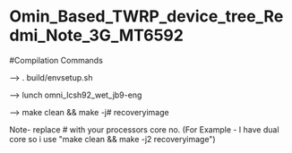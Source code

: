 # Omin_Based_TWRP_device_tree_Redmi_Note_3G_MT6592

#Compilation Commands

--> . build/envsetup.sh

--> lunch omni_lcsh92_wet_jb9-eng

--> make clean && make -j# recoveryimage

Note- replace # with your processors core no. (For Example - I have dual core so i use "make clean && make -j2 recoveryimage")
